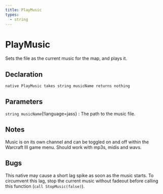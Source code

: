 ```yaml
---
title: PlayMusic
types:
  - string
---
```


# PlayMusic
Sets the file as the current music for the map, and plays it.

## Declaration

```jass
native PlayMusic takes string musicName returns nothing
```

## Parameters
`string musicName`{!language=jass}
: The path to the music file.

## Notes 
Music is on its own channel and can be toggled on and off within the Warcraft III game menu.
Should work with mp3s, midis and wavs.

## Bugs 
This native may cause a short lag spike as soon as the music starts. To circumvent this lag, stop the current music without fadeout before calling this function (`call StopMusic(false)`).
